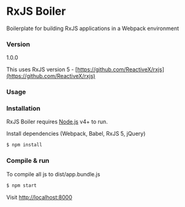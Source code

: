 # RxJS Boiler

Boilerplate for building RxJS applications in a Webpack environment

### Version
1.0.0

This uses RxJS version 5 - [https://github.com/ReactiveX/rxjs](https://github.com/ReactiveX/rxjs)

### Usage


### Installation

RxJS Boiler requires [Node.js](https://nodejs.org/) v4+ to run.

Install dependencies (Webpack, Babel, RxJS 5, jQuery)

```sh
$ npm install
```

### Compile & run
To compile all js to dist/app.bundle.js

```sh
$ npm start
```

Visit [http://localhost:8000](http://localhost:8000)
